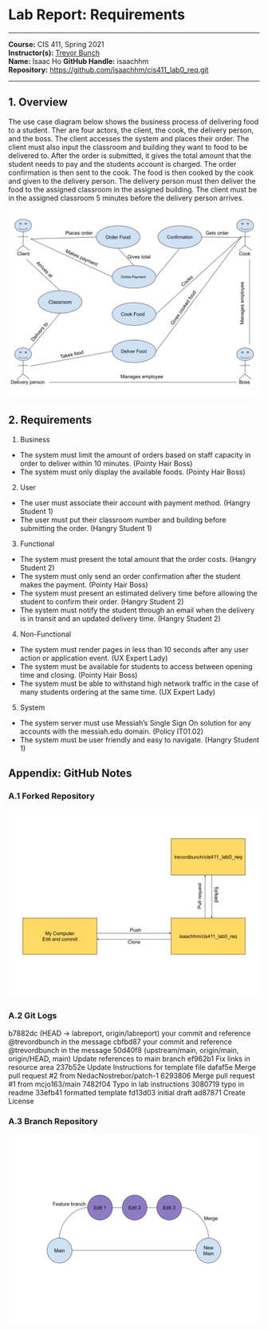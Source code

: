 # Lab Report: Requirements
___
**Course:** CIS 411, Spring 2021  
**Instructor(s):** [Trevor Bunch](https://github.com/trevordbunch)  
**Name:** Isaac Ho
**GitHub Handle:** isaachhm  
**Repository:** https://github.com/isaachhm/cis411_lab0_req.git 
___

## 1. Overview
The use case diagram below shows the business process of delivering food to a student. Ther are four actors, the client, the cook, the delivery person, and the boss. The client accesses the system and places their order. The client must also input the classroom and building they want to food to be delivered to. After the order is submitted, it gives the total amount that the student needs to pay and the students account is charged. The order confirmation is then sent to the cook. The food is then cooked by the cook and given to the delivery person. The delivery person must then deliver the food to the assigned classroom in the assigned building. The client must be in the assigned classroom 5 minutes before the delivery person arrives.

![Use Case Diagram](/assets/Business.svg)  


## 2. Requirements
1.	Business
- The system must limit the amount of orders based on staff capacity in order to deliver within 10 minutes. (Pointy Hair Boss)
- The system must only display the available foods. (Pointy Hair Boss)
2.	User 
- The user must associate their account with payment method. (Hangry Student 1)
- The user must put their classroom number and building before submitting the order. (Hangry Student 1)
3.	Functional
- The system must present the total amount that the order costs. (Hangry Student 2)
- The system must only send an order confirmation after the student makes the payment. (Pointy Hair Boss)
- The system must present an estimated delivery time before allowing the student to confirm their order. (Hangry Student 2)
- The system must notify the student through an email when the delivery is in transit and an updated delivery time. (Hangry Student 2)
4.	Non-Functional 
- The system must render pages in less than 10 seconds after any user action or application event. (UX Expert Lady)
- The system must be available for students to access between opening time and closing. (Pointy Hair Boss)
- The system must be able to withstand high network traffic in the case of many students ordering at the same time. (UX Expert Lady)
5.	System 
- The system server must use Messiah’s Single Sign On solution for any accounts with the messiah.edu domain. (Policy IT01.02)
- The system must be user friendly and easy to navigate. (Hangry Student 1)

## Appendix: GitHub Notes

### A.1 Forked Repository
![repository](/assets/repo_diagram.svg)

### A.2 Git Logs
b7882dc (HEAD -> labreport, origin/labreport) your commit and reference @trevordbunch in the message
cbfbd87 your commit and reference @trevordbunch in the message
50d40f8 (upstream/main, origin/main, origin/HEAD, main) Update references to main branch
ef962b1 Fix links in resource area
237b52e Update Instructions for template file
dafaf5e Merge pull request #2 from NedacNostrebor/patch-1
6293806 Merge pull request #1 from mcjo163/main
7482f04 Typo in lab instructions
3080719 typo in readme
33efb41 formatted template
fd13d03 initial draft
ad87871 Create License

### A.3 Branch Repository
![Branches](/assets/Branches.svg)
